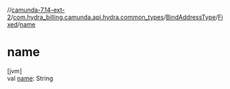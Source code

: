 //[camunda-7.14-ext-2](../../../../index.md)/[com.hydra_billing.camunda.api.hydra.common_types](../../index.md)/[BindAddressType](../index.md)/[Fixed](index.md)/[name](name.md)

# name

[jvm]\
val [name](name.md): String
